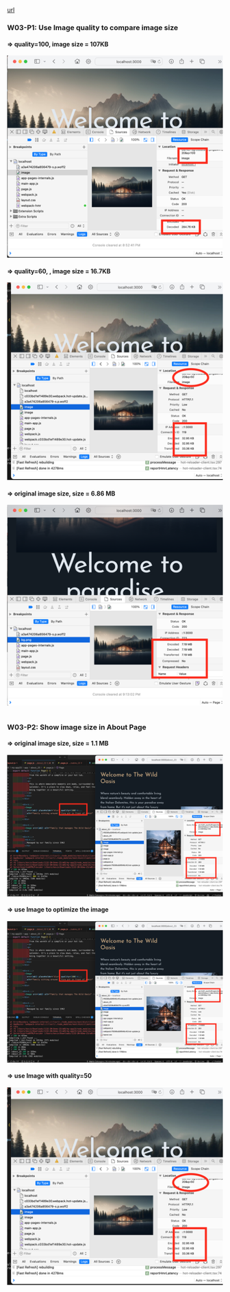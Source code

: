 [url](https://github.com/0x55xx5/1132-2N-Demo-23/tree/main)



### W03-P1: Use Image quality to compare image size
 
#### => quality=100, image size = 107KB
 
![](w03-p1-1.png)
 
#### => quality=60, , image size = 16.7KB
 
![](w03-p1-2.png)
 
#### => original image size, size = 6.86 MB
 
![](w03-p1-3.png)
 
```

```


### W03-P2: Show image size in About Page
 
#### => original image size, size = 1.1 MB
 
![](w03-p2-1.png)
 
#### => use Image to optimize the image 
 
![](w03-p2-1.png)
 
#### => use Image with quality=50
 
![](w03-p2-3.png)
 
```

```
